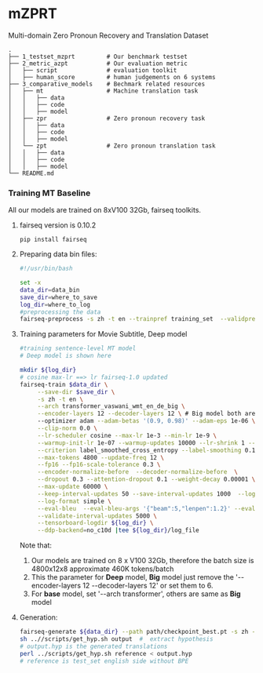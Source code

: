 # mZPRT

Multi-domain Zero Pronoun Recovery and Translation Dataset

    .
    ├── 1_testset_mzprt         # Our benchmark testset
    ├── 2_metric_azpt           # Our evaluation metric
    │   ├── script              # evaluation toolkit
    │   ├── human_score         # human judgements on 6 systems
    ├── 3_comparative_models    # Bechmark related resources
    │   ├── mt                  # Machine translation task
    │   │   ├── data
    │   │   ├── code
    │   │   ├── model
    │   ├── zpr                 # Zero pronoun recovery task
    │   │   ├── data
    │   │   ├── code
    │   │   ├── model
    │   └── zpt                 # Zero pronoun translation task
    │   │   ├── data
    │   │   ├── code
    │   │   ├── model
    └── README.md



### Training MT Baseline

All our models are trained on 8xV100 32Gb, fairseq toolkits.

1. fairseq version is 0.10.2

   ```
   pip install fairseq 
   ```

2. Preparing data bin files:

   ```bash
   #!/usr/bin/bash
   
   set -x
   data_dir=data_bin
   save_dir=where_to_save
   log_dir=where_to_log
   #preprocessing the data
   fairseq-preprocess -s zh -t en --trainpref training_set  --validpref valid_set --testpref test_set --destdir ${data_dir} --workers 20 
   ```

3. Training parameters for Movie Subtitle, Deep model

   ```bash
   #training sentence-level MT model
   # Deep model is shown here
   
   mkdir ${log_dir}
   # cosine max-lr ==> lr fairseq-1.0 updated
   fairseq-train $data_dir \
        --save-dir $save_dir \
        -s zh -t en \
        --arch transformer_vaswani_wmt_en_de_big \
        --encoder-layers 12 --decoder-layers 12 \ # Big model both are 6
        --optimizer adam --adam-betas '(0.9, 0.98)' --adam-eps 1e-06 \
        --clip-norm 0.0 \
        --lr-scheduler cosine --max-lr 1e-3 --min-lr 1e-9 \
        --warmup-init-lr 1e-07 --warmup-updates 10000 --lr-shrink 1 --lr-period-updates 50000 \
        --criterion label_smoothed_cross_entropy --label-smoothing 0.1 \
        --max-tokens 4800 --update-freq 12 \
        --fp16 --fp16-scale-tolerance 0.3 \
        --encoder-normalize-before  --decoder-normalize-before  \
        --dropout 0.3 --attention-dropout 0.1 --weight-decay 0.00001 \
        --max-update 60000 \
        --keep-interval-updates 50 --save-interval-updates 1000  --log-interval 100 --no-epoch-checkpoints \
        --log-format simple \
        --eval-bleu  --eval-bleu-args '{"beam":5,"lenpen":1.2}' --eval-bleu-remove-bpe \
        --validate-interval-updates 5000 \
        --tensorboard-logdir ${log_dir} \
        --ddp-backend=no_c10d |tee ${log_dir}/log_file
   ```
   
   Note that:
   
   1.  Our models are trained on 8 x V100 32Gb, therefore the batch size is 4800x12x8 approximate 460K tokens/batch
   2.  This the parameter for **Deep** model, **Big** model just remove the '--encoder-layers 12 --decoder-layers 12' or set them to 6.
   3.  For **base** model, set '--arch transformer', others are same as **Big** model
   
4. Generation:

   ```bash
   fairseq-generate ${data_dir} --path path/checkpoint_best.pt -s zh -t en --lenpen 1.2 --remove-bpe --beam 5 > output
   sh ..//scripts/get_hyp.sh output  #  extract hypothesis
   # output.hyp is the generated translations
   perl ../scripts/get_hyp.sh reference < output.hyp
   # reference is test_set english side without BPE
   ```

   

